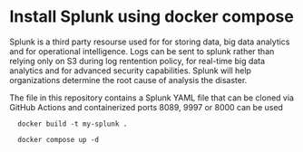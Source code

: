 # Install Splunk using docker compose

Splunk is a third party resourse used for for storing data, big data analytics and for operational intelligence. 
Logs can be sent to splunk rather than relying only on S3 during log rentention policy, for real-time big data analytics and for advanced security capabilities. 
Splunk will help organizations determine the root cause of analysis the disaster. 

The file in this repository contains a Splunk YAML file that can be cloned via GitHub Actions and containerized 
ports 8089, 9997 or 8000 can be used

      docker build -t my-splunk .
      
      docker compose up -d 



     


